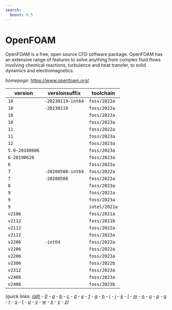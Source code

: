 ```yaml
---
search:
  boost: 0.5
---
```

# OpenFOAM

OpenFOAM is a free, open source CFD software package.  OpenFOAM has an extensive range of features to solve anything from complex fluid flows  involving chemical reactions, turbulence and heat transfer,  to solid dynamics and electromagnetics.

*homepage*: <https://www.openfoam.org/>

version | versionsuffix | toolchain
--------|---------------|----------
``10`` | ``-20230119-int64`` | ``foss/2022a``
``10`` | ``-20230119`` | ``foss/2022a``
``10`` |  | ``foss/2022a``
``10`` |  | ``foss/2023a``
``11`` |  | ``foss/2022a``
``11`` |  | ``foss/2023a``
``12`` |  | ``foss/2023a``
``5.0-20180606`` |  | ``foss/2023a``
``6-20190620`` |  | ``foss/2023a``
``6`` |  | ``foss/2023a``
``7`` | ``-20200508-int64`` | ``foss/2022a``
``7`` | ``-20200508`` | ``foss/2022a``
``8`` |  | ``foss/2023a``
``9`` |  | ``foss/2021a``
``9`` |  | ``foss/2023a``
``9`` |  | ``intel/2021a``
``v2106`` |  | ``foss/2021a``
``v2112`` |  | ``foss/2021b``
``v2112`` |  | ``foss/2022a``
``v2112`` |  | ``foss/2023a``
``v2206`` | ``-int64`` | ``foss/2022a``
``v2206`` |  | ``foss/2022a``
``v2206`` |  | ``foss/2023a``
``v2306`` |  | ``foss/2022b``
``v2312`` |  | ``foss/2023a``
``v2406`` |  | ``foss/2023a``
``v2406`` |  | ``foss/2023b``


*(quick links: [(all)](../index.md) - [0](../0/index.md) - [a](../a/index.md) - [b](../b/index.md) - [c](../c/index.md) - [d](../d/index.md) - [e](../e/index.md) - [f](../f/index.md) - [g](../g/index.md) - [h](../h/index.md) - [i](../i/index.md) - [j](../j/index.md) - [k](../k/index.md) - [l](../l/index.md) - [m](../m/index.md) - [n](../n/index.md) - [o](../o/index.md) - [p](../p/index.md) - [q](../q/index.md) - [r](../r/index.md) - [s](../s/index.md) - [t](../t/index.md) - [u](../u/index.md) - [v](../v/index.md) - [w](../w/index.md) - [x](../x/index.md) - [y](../y/index.md) - [z](../z/index.md))*

